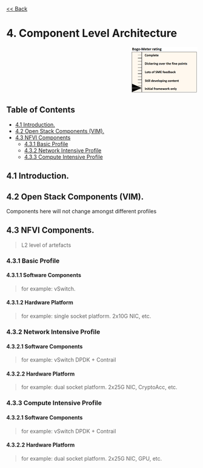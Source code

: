 [<< Back](../../openstack)

# 4. Component Level Architecture
<p align="right"><img src="../figures/bogo_ifo.png" alt="scope" title="Scope" width="35%"/></p>

## Table of Contents
* [4.1 Introduction.](#4.1)
* [4.2 Open Stack Components (VIM).](#4.2)
* [4.3 NFVI Components](#4.3)
  * [4.3.1 Basic Profile](#4.3.1)
  * [4.3.2 Network Intensive Profile](#4.3.2)
  * [4.3.3 Compute Intensive Profile](#4.3.3)

<a name="4.1"></a>
## 4.1 Introduction.

<a name="4.2"></a>
## 4.2 Open Stack Components (VIM).

Components here will not change amongst different profiles

<a name="4.3"></a>
## 4.3 NFVI Components.

> L2 level of artefacts 

<a name="4.3.1"></a>
### 4.3.1 Basic Profile

#### 4.3.1.1 Software Components
> for example: vSwitch.
#### 4.3.1.2 Hardware Platform
> for example: single socket platform. 2x10G NIC, etc.

<a name="4.3.2"></a>
### 4.3.2 Network Intensive Profile
#### 4.3.2.1 Software Components
> for example: vSwitch DPDK + Contrail
#### 4.3.2.2 Hardware Platform
> for example: dual socket platform. 2x25G NIC, CryptoAcc, etc. 

<a name="4.3.3"></a>
### 4.3.3 Compute Intensive Profile 
#### 4.3.2.1 Software Components
> for example: vSwitch DPDK + Contrail 
#### 4.3.2.2 Hardware Platform
> for example: dual socket platform. 2x25G NIC, GPU, etc.